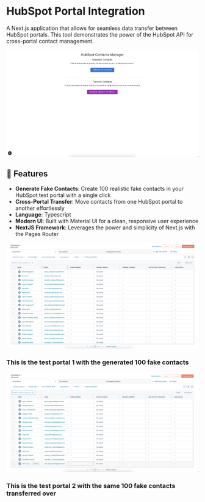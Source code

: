 # HubSpot Portal Integration

A Next.js application that allows for seamless data transfer between HubSpot portals. This tool demonstrates the power of the HubSpot API for cross-portal contact management.

![HubSpot Portal Integration](public/mainpage.png)

## 🚀 Features

- **Generate Fake Contacts**: Create 100 realistic fake contacts in your HubSpot test portal with a single click
- **Cross-Portal Transfer**: Move contacts from one HubSpot portal to another effortlessly
- **Language**: Typescript
- **Modern UI**: Built with Material UI for a clean, responsive user experience
- **NextJS Framework**: Leverages the power and simplicity of Next.js with the Pages Router

![HubSpot Test Portal 1](public/testportal1.png)
### **This is the test portal 1 with the generated 100 fake contacts**

![HubSpot Test Portal 2](public/testportal2.png)
### **This is the test portal 2 with the same 100 fake contacts transferred over**
